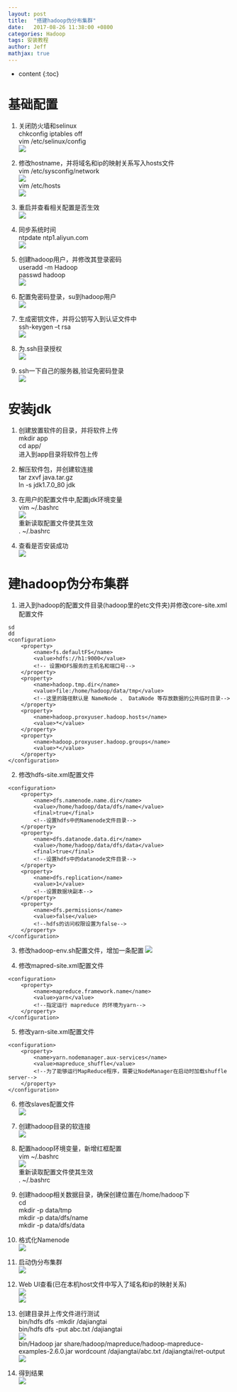 ```yaml
---
layout: post
title:  "搭建hadoop伪分布集群"
date:   2017-08-26 11:38:00 +0800
categories: Hadoop
tags: 安装教程
author: Jeff
mathjax: true
---
```


* content
{:toc}


# 基础配置
1. 关闭防火墙和selinux    
chkconfig iptables off    
vim /etc/selinux/config    
![](http://ov7z79pcc.bkt.clouddn.com/15037291026190.jpg)

2. 修改hostname，并将域名和ip的映射关系写入hosts文件    
vim /etc/sysconfig/network    
![](http://ov7z79pcc.bkt.clouddn.com/15037291270890.jpg)    
vim /etc/hosts    
![](http://ov7z79pcc.bkt.clouddn.com/15037291439054.jpg)

3. 重启并查看相关配置是否生效    
![](http://ov7z79pcc.bkt.clouddn.com/15037291621267.jpg)

4. 同步系统时间    
ntpdate ntp1.aliyun.com    
![](http://ov7z79pcc.bkt.clouddn.com/15037291814068.jpg)

5. 创建hadoop用户，并修改其登录密码    
useradd -m Hadoop    
passwd hadoop    
![](http://ov7z79pcc.bkt.clouddn.com/15037292020082.jpg)

6. 配置免密码登录，su到hadoop用户    
![](http://ov7z79pcc.bkt.clouddn.com/15037292207645.jpg)

7. 生成密钥文件，并将公钥写入到认证文件中    
ssh-keygen –t rsa    
![](http://ov7z79pcc.bkt.clouddn.com/15037292417953.jpg)

8. 为.ssh目录授权    
![](http://ov7z79pcc.bkt.clouddn.com/15037292610825.jpg)

9. ssh一下自己的服务器,验证免密码登录    
![](http://ov7z79pcc.bkt.clouddn.com/15037292778022.jpg)

# 安装jdk    
1. 创建放置软件的目录，并将软件上传    
mkdir app    
cd app/    
进入到app目录将软件包上传

2. 解压软件包，并创建软连接    
tar zxvf java.tar.gz     
ln -s jdk1.7.0_80 jdk

3. 在用户的配置文件中,配置jdk环境变量    
vim ~/.bashrc     
![](http://ov7z79pcc.bkt.clouddn.com/15037293678779.jpg)    
重新读取配置文件使其生效    
. ~/.bashrc

4. 查看是否安装成功    
![](http://ov7z79pcc.bkt.clouddn.com/15037294033187.jpg)

# 建hadoop伪分布集群    
1. 进入到hadoop的配置文件目录(hadoop里的etc文件夹)并修改core-site.xml配置文件
```
sd    
dd
<configuration>
    <property>
        <name>fs.defaultFS</name>
        <value>hdfs://h1:9000</value>
        <!-- 设置HDFS服务的主机名和端口号-->
    </property>
    <property>
        <name>hadoop.tmp.dir</name>
        <value>file:/home/hadoop/data/tmp</value>
        <!--这里的路径默认是 NameNode 、 DataNode 等存放数据的公共临时目录-->
    </property>
    <property>
        <name>hadoop.proxyuser.hadoop.hosts</name>
        <value>*</value>
    </property>
    <property>
        <name>hadoop.proxyuser.hadoop.groups</name>
        <value>*</value>
    </property>
</configuration>
```

2. 修改hdfs-site.xml配置文件
```
<configuration>
    <property>
        <name>dfs.namenode.name.dir</name>
        <value>/home/hadoop/data/dfs/name</value>
        <final>true</final>
        <!--设置hdfs中的Namenode文件目录-->
    </property>
    <property>
        <name>dfs.datanode.data.dir</name>
        <value>/home/hadoop/data/dfs/data</value>
        <final>true</final>
        <!--设置hdfs中的datanode文件目录-->
    </property>
    <property>
        <name>dfs.replication</name>
        <value>1</value>
        <!--设置数据块副本-->
    </property>
    <property>
        <name>dfs.permissions</name>
        <value>false</value>
        <!--hdfs的访问权限设置为false-->
    </property>
</configuration>
```

3. 修改hadoop-env.sh配置文件，增加一条配置
![](http://ov7z79pcc.bkt.clouddn.com/15037294691309.jpg)

4. 修改mapred-site.xml配置文件
```
<configuration>
    <property>
        <name>mapreduce.framework.name</name>
        <value>yarn</value>
        <!--指定运行 mapreduce 的环境为yarn-->
    </property>
</configuration>
```

5. 修改yarn-site.xml配置文件
```
<configuration>
    <property>
        <name>yarn.nodemanager.aux-services</name>
        <value>mapreduce_shuffle</value>
        <!--为了能够运行MapReduce程序，需要让NodeManager在启动时加载shuffle server-->
    </property>
</configuration>
```

6. 修改slaves配置文件     
![](http://ov7z79pcc.bkt.clouddn.com/15037295149322.jpg)

7. 创建hadoop目录的软连接    
![](http://ov7z79pcc.bkt.clouddn.com/15037295333260.jpg)

8. 配置hadoop环境变量，新增红框配置    
vim ~/.bashrc    
![](http://ov7z79pcc.bkt.clouddn.com/15037295493232.jpg)    
重新读取配置文件使其生效    
. ~/.bashrc

9. 创建hadoop相关数据目录，确保创建位置在/home/hadoop下    
cd    
mkdir -p data/tmp    
mkdir -p data/dfs/name    
mkdir -p data/dfs/data

10. 格式化Namenode    
![](http://ov7z79pcc.bkt.clouddn.com/15037295928044.jpg)

11. 启动伪分布集群    
![](http://ov7z79pcc.bkt.clouddn.com/15037296063910.jpg)

12. Web UI查看(已在本机host文件中写入了域名和ip的映射关系)    
![](http://ov7z79pcc.bkt.clouddn.com/15037296210335.jpg)    
![](http://ov7z79pcc.bkt.clouddn.com/15037296261931.jpg)

13. 创建目录并上传文件进行测试    
bin/hdfs dfs -mkdir /dajiangtai    
bin/hdfs dfs -put abc.txt /dajiangtai    
![](http://ov7z79pcc.bkt.clouddn.com/15037296567330.jpg)    
bin/Hadoop jar share/hadoop/mapreduce/hadoop-mapreduce-examples-2.6.0.jar wordcount /dajiangtai/abc.txt /dajiangtai/ret-output    
![](http://ov7z79pcc.bkt.clouddn.com/15037296810725.jpg)

14. 得到结果    
![](http://ov7z79pcc.bkt.clouddn.com/15037297000486.jpg)



